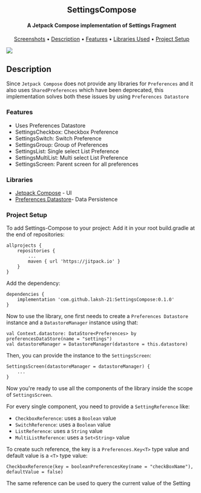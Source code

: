 <h2 align="center"><b>SettingsCompose</b></h2>
<h4 align="center">A Jetpack Compose implementation of Settings Fragment</h4>

<p align="center"><a href="#screenshots">Screenshots</a> &bull; <a href="#description">Description</a> &bull; <a href="#features">Features</a> &bull; <a href="#libraries">Libraries Used</a> &bull; <a href="#project setup">Project Setup</a>

[![](https://jitpack.io/v/laksh-21/SettingsCompose.svg)](https://jitpack.io/#laksh-21/SettingsCompose)

## Description
Since `Jetpack Compose` does not provide any libraries for `Preferences` and it also uses `SharedPreferences` which have been
deprecated, this implementation solves both these issues by using `Preferences Datastore`

### Features
* Uses Preferences Datastore
* SettingsCheckbox: Checkbox Preference
* SettingsSwitch: Switch Preference
* SettingsGroup: Group of Preferences
* SettingsList: Single select List Preference
* SettingsMultiList: Multi select List Preference
* SettingsScreen: Parent screen for all preferences

### Libraries
* [Jetpack Compose](https://developer.android.com/jetpack/compose) - UI
* [Preferences Datastore](https://developer.android.com/topic/libraries/architecture/datastore)- Data Persistence

### Project Setup

To add Settings-Compose to your project:
Add it in your root build.gradle at the end of repositories:

    allprojects {
        repositories {
            ...
            maven { url 'https://jitpack.io' }
        }
    }


Add the dependency:

    dependencies {
        implementation 'com.github.laksh-21:SettingsCompose:0.1.0'
    }

Now to use the library, one first needs to create a `Preferences Datastore` instance and a `DatastoreManager` instance using that:

    val Context.datastore: DataStore<Preferences> by preferencesDataStore(name = "settings")
    val datastoreManager = DatastoreManager(datastore = this.datastore)

Then, you can provide the instance to the `SettingsScreen`:

    SettingsScreen(datastoreManager = datastoreManager) {
        ...
    }

Now you're ready to use all the components of the library inside the scope of `SettingsScreen`.

For every single component, you need to provide a `SettingReference` like:
* `CheckboxReference`: uses a `Boolean` value
* `SwitchReference`: uses a `Boolean` value
* `ListReference`: uses a `String` value
* `MultiListReference`: uses a `Set<String>` value

To create such reference, the key is a `Preferences.Key<T>` type value and default value is a `<T>` type value:

    CheckboxReference(key = booleanPreferencesKey(name = "checkBoxName"), defaultValue = false)

The same reference can be used to query the current value of the Setting

